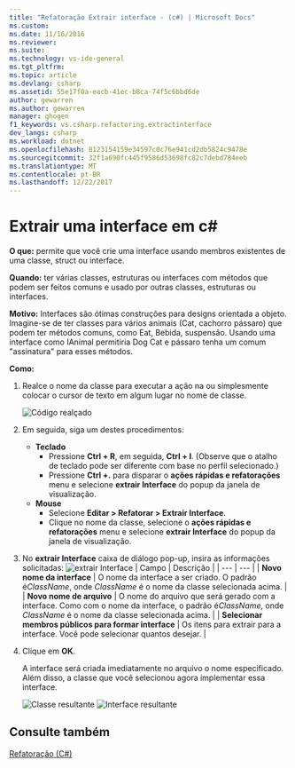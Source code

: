 ```yaml
---
title: "Refatoração Extrair interface - (c#) | Microsoft Docs"
ms.custom: 
ms.date: 11/16/2016
ms.reviewer: 
ms.suite: 
ms.technology: vs-ide-general
ms.tgt_pltfrm: 
ms.topic: article
ms.devlang: csharp
ms.assetid: 55e17f0a-eacb-41ec-b8ca-74f5c6bbd6de
author: gewarren
ms.author: gewarren
manager: ghogen
f1_keywords: vs.csharp.refactoring.extractinterface
dev_langs: csharp
ms.workload: dotnet
ms.openlocfilehash: 8123154159e34597c0c76e941cd2db5824c9478e
ms.sourcegitcommit: 32f1a690fc445f9586d53698fc82c7debd784eeb
ms.translationtype: MT
ms.contentlocale: pt-BR
ms.lasthandoff: 12/22/2017
---
```

# <a name="extract-an-interface-in-c"></a>Extrair uma interface em c# #
**O que:** permite que você crie uma interface usando membros existentes de uma classe, struct ou interface.

**Quando:** ter várias classes, estruturas ou interfaces com métodos que podem ser feitos comuns e usado por outras classes, estruturas ou interfaces.

**Motivo:** Interfaces são ótimas construções para designs orientada a objeto.  Imagine-se de ter classes para vários animais (Cat, cachorro pássaro) que podem ter métodos comuns, como Eat, Bebida, suspensão.  Usando uma interface como IAnimal permitiria Dog Cat e pássaro tenha um comum "assinatura" para esses métodos.  

**Como:**

1. Realce o nome da classe para executar a ação na ou simplesmente colocar o cursor de texto em algum lugar no nome de classe.

   ![Código realçado](media/extractinterface_highlight.png)

1. Em seguida, siga um destes procedimentos:
   * **Teclado**
     * Pressione **Ctrl + R**, em seguida, **Ctrl + I**.  (Observe que o atalho de teclado pode ser diferente com base no perfil selecionado.)
     * Pressione **Ctrl +.** para disparar o **ações rápidas e refatorações** menu e selecione **extrair Interface** do popup da janela de visualização.
   * **Mouse**
     * Selecione **Editar > Refatorar > Extrair Interface**.
     * Clique no nome da classe, selecione o **ações rápidas e refatorações** menu e selecione **extrair Interface** do popup da janela de visualização.

1. No **extrair Interface** caixa de diálogo pop-up, insira as informações solicitadas: ![extrair Interface](media/extractinterface_dialog.png)
   | Campo | Descrição |
   | --- | --- |
   | **Novo nome da interface** | O nome da interface a ser criado. O padrão é*ClassName*, onde *ClassName* é o nome da classe selecionada acima. |
   | **Novo nome de arquivo** | O nome do arquivo que será gerado com a interface. Como com o nome da interface, o padrão é*ClassName*, onde *ClassName* é o nome da classe selecionada acima. |
   | **Selecionar membros públicos para formar interface** | Os itens para extrair para a interface.  Você pode selecionar quantos desejar. |

1. Clique em **OK**.

   A interface será criada imediatamente no arquivo o nome especificado.  Além disso, a classe que você selecionou agora implementar essa interface.

   ![Classe resultante](media/extractinterface_class.png)
   ![Interface resultante](media/extractinterface_interface.png)

## <a name="see-also"></a>Consulte também  
[Refatoração (C#)](../refactoring-csharp.md)